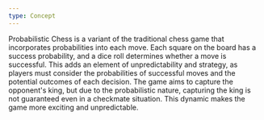 ```yaml
---
type: Concept
---
```


Probabilistic Chess is a variant of the traditional chess game that incorporates probabilities into each move. Each square on the board has a success probability, and a dice roll determines whether a move is successful. This adds an element of unpredictability and strategy, as players must consider the probabilities of successful moves and the potential outcomes of each decision. The game aims to capture the opponent's king, but due to the probabilistic nature, capturing the king is not guaranteed even in a checkmate situation. This dynamic makes the game more exciting and unpredictable.